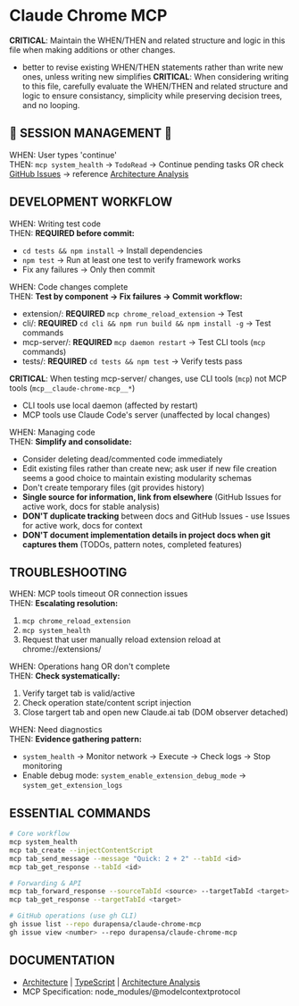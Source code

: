 # Claude Chrome MCP

**CRITICAL**: Maintain the WHEN/THEN and related structure and logic in this file when making additions or other changes.
- better to revise existing WHEN/THEN statements rather than write new ones, unless writing new simplifies
**CRITICAL**: When considering writing to this file, carefully evaluate the WHEN/THEN and related structure and logic to ensure consistancy, simplicity while preserving decision trees, and no looping.

## 🚨 SESSION MANAGEMENT 🚨

WHEN: User types 'continue'  
THEN: `mcp system_health` → `TodoRead` → Continue pending tasks OR check [GitHub Issues](https://github.com/durapensa/claude-chrome-mcp/issues) → reference [Architecture Analysis](docs/ARCHITECTURE-ANALYSIS.md)

## DEVELOPMENT WORKFLOW

WHEN: Writing test code  
THEN: **REQUIRED before commit:**
- `cd tests && npm install` → Install dependencies
- `npm test` → Run at least one test to verify framework works
- Fix any failures → Only then commit

WHEN: Code changes complete  
THEN: **Test by component → Fix failures → Commit workflow:**
- extension/: **REQUIRED** `mcp chrome_reload_extension` → Test
- cli/: **REQUIRED** `cd cli && npm run build && npm install -g` → Test commands  
- mcp-server/: **REQUIRED** `mcp daemon restart` → Test CLI tools (`mcp` commands)
- tests/: **REQUIRED** `cd tests && npm test` → Verify tests pass

**CRITICAL**: When testing mcp-server/ changes, use CLI tools (`mcp`) not MCP tools (`mcp__claude-chrome-mcp__*`)
- CLI tools use local daemon (affected by restart)  
- MCP tools use Claude Code's server (unaffected by local changes)

WHEN: Managing code  
THEN: **Simplify and consolidate:**
- Consider deleting dead/commented code immediately
- Edit existing files rather than create new; ask user if new file creation seems a good choice to maintain existing modularity schemas
- Don't create temporary files (git provides history)
- **Single source for information, link from elsewhere** (GitHub Issues for active work, docs for stable analysis)
- **DON'T duplicate tracking** between docs and GitHub Issues - use Issues for active work, docs for context
- **DON'T document implementation details in project docs when git captures them** (TODOs, pattern notes, completed features)

## TROUBLESHOOTING

WHEN: MCP tools timeout OR connection issues  
THEN: **Escalating resolution:**
1. `mcp chrome_reload_extension`
2. `mcp system_health` 
3. Request that user manually reload extension reload at chrome://extensions/

WHEN: Operations hang OR don't complete  
THEN: **Check systematically:**
1. Verify target tab is valid/active
2. Check operation state/content script injection
3. Close targert tab and open new Claude.ai tab (DOM observer detached)

WHEN: Need diagnostics  
THEN: **Evidence gathering pattern:**
- `system_health` → Monitor network → Execute → Check logs → Stop monitoring
- Enable debug mode: `system_enable_extension_debug_mode` → `system_get_extension_logs`

## ESSENTIAL COMMANDS

```bash
# Core workflow
mcp system_health
mcp tab_create --injectContentScript
mcp tab_send_message --message "Quick: 2 + 2" --tabId <id>
mcp tab_get_response --tabId <id>

# Forwarding & API
mcp tab_forward_response --sourceTabId <source> --targetTabId <target>
mcp tab_get_response --targetTabId <target>

# GitHub operations (use gh CLI)
gh issue list --repo durapensa/claude-chrome-mcp
gh issue view <number> --repo durapensa/claude-chrome-mcp
```

## DOCUMENTATION
- [Architecture](docs/ARCHITECTURE.md) | [TypeScript](docs/TYPESCRIPT.md) | [Architecture Analysis](docs/ARCHITECTURE-ANALYSIS.md)
- MCP Specification: node_modules/@modelcontextprotocol
